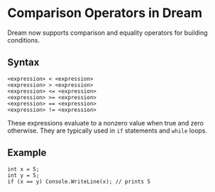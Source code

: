# Comparison Operators in Dream

Dream now supports comparison and equality operators for building conditions.

Syntax
------

```
<expression> < <expression>
<expression> > <expression>
<expression> <= <expression>
<expression> >= <expression>
<expression> == <expression>
<expression> != <expression>
```

These expressions evaluate to a nonzero value when true and zero otherwise.
They are typically used in `if` statements and `while` loops.

Example
-------

```
int x = 5;
int y = 5;
if (x == y) Console.WriteLine(x); // prints 5
```


